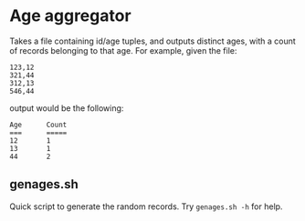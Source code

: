 Age aggregator
==============

Takes a file containing id/age tuples, and outputs distinct ages, with a count
of records belonging to that age.  For example, given the file:

```
123,12
321,44
312,13
546,44
```

output would be the following:

```
Age      Count
===      =====
12       1
13       1
44       2
```

genages.sh
----------
Quick script to generate the random records.  Try `genages.sh -h` for help.



